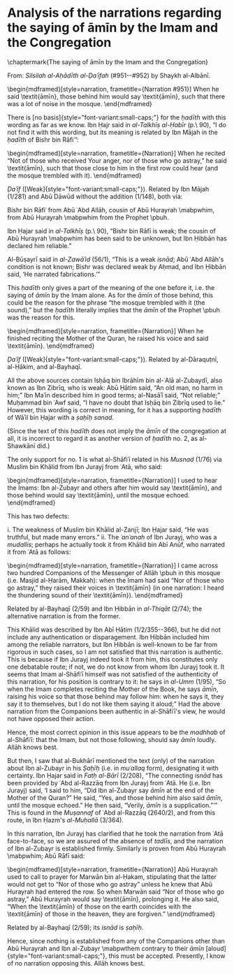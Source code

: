 


# Analysis of the narrations regarding the saying of āmīn by the Imam and the Congregation

\chaptermark{The saying of āmīn by the Imam and the Congregation}

From: _Silsilah al-Aḥādīth al-Ḍaʿīfah_ (#951--#952) by Shaykh al-Albānī.

\begin{mdframed}[style=narration, frametitle={Narration \#951}]
When he said \textit{āmīn}, those behind him would say \textit{āmīn}, such that there was a lot of noise in the mosque.
\end{mdframed}

There is [no basis]{style="font-variant:small-caps;"} for the _ḥadīth_ with this wording as far as we know. Ibn Ḥajr said in _al-Talkhīṣ al-Ḥabīr_ (p.\ 90), “I do not find it with this wording, but its meaning is related by Ibn Mājah in the _ḥadīth_ of Bishr bin Rāfiʿ”:

\begin{mdframed}[style=narration, frametitle={Narration}]
When he recited “Not of those who received Your anger, nor of those who go astray,” he said \textit{āmīn}, such that those close to him in the first row could hear (and the mosque trembled with it).
\end{mdframed}

_Ḍaʿīf_ ([Weak]{style="font-variant:small-caps;"}). Related by Ibn Mājah (1/281) and Abū Dāwūd without the addition (1/148), both via:

Bishr bin Rāfiʿ from Abū ʿAbd Allāh, cousin of Abū Hurayrah \mabpwhim, from Abū Hurayrah \mabpwhim from the Prophet \pbuh.

Ibn Ḥajar said in _al-Talkhīṣ_ (p.\ 90), “Bishr bin Rāfī is weak; the cousin of Abū Hurayrah \mabpwhim has been said to be unknown, but Ibn Ḥibbān has declared him reliable.”

Al-Būṣayrī said in _al-Zawāʾid_ (56/1), “This is a weak _isnād_; Abū ʿAbd Allāh's condition is not known; Bishr was declared weak by Aḥmad, and Ibn Ḥibbān said, ‘He narrated fabrications.’”

This _ḥadīth_ only gives a part of the meaning of the one before it, i.e. the saying of _āmīn_ by the Imam alone. As for the _āmīn_ of those behind, this could be the reason for the phrase “the mosque trembled with it (the sound),” but the _ḥadīth_ literally implies that the _āmīn_ of the Prophet \pbuh was the reason for this.

\begin{mdframed}[style=narration, frametitle={Narration}]
When he finished reciting the Mother of the Quran, he raised his voice and said \textit{āmīn}.
\end{mdframed}

_Ḍaʿīf_ ([Weak]{style="font-variant:small-caps;"}). Related by al-Dāraquṭnī, al-Ḥākim, and al-Bayhaqī.

All the above sources contain Isḥāq bin Ibrāhīm bin al-ʿAlā al-Zubaydī, also known as Ibn Zibrīq, who is weak: Abū Ḥātim said, “An old man, no harm in him;” Ibn Maʿīn described him in good terms; al-Nasāʾī said, “Not reliable;” Muḥammad bin ʿAwf said, “I have no doubt that Isḥāq bin Zibrīq used to lie.” However, this wording is correct in meaning, for it has a supporting _ḥadīth_ of Wāʾil bin Ḥajar with a _ṣaḥīḥ sanad_.

<!-- TODO find a resolution for the hadith numbers that follow -->

(Since the text of this _ḥadīth_ does not imply the _āmīn_ of the congregation at all, it is incorrect to regard it as another version of _ḥadīth_ no. 2, as al-Shawkānī did.)

<!-- TODO reorganize the following to conclude sections at their end -->

<!-- TODO replace no.1 with something more recognizable or number the narrations -->

The only support for no. 1 is what al-Shāfiʿī related in his _Musnad_ (1/76) via Muslim bin Khālid from Ibn Jurayj from ʿAtā, who said:

\begin{mdframed}[style=narration, frametitle={Narration}]
I used to hear the Imams: Ibn al-Zubayr and others after him would say \textit{āmīn}, and those behind would say \textit{āmīn}, until the mosque echoed.
\end{mdframed}

This has two defects:

<!-- TODO reorganize the following to conclude sections at their end -->

i. The weakness of Muslim bin Khālid al-Zanjī; Ibn Ḥajar said, “He was truthful, but made many errors.”
ii. The _ʿanʿanah_ of Ibn Jurayj, who was a _mudallis_; perhaps he actually took it from Khālid bin Abī Anūf, who narrated it from ʿAtā as follows:

\begin{mdframed}[style=narration, frametitle={Narration}]
I came across two hundred Companions of the Messenger of Allāh \pbuh in this mosque (i.e. Masjid al-Ḥarām, Makkah): when the Imam had said “Nor of those who go astray,” they raised their voices in \textit{āmīn} (in one narration: I heard the thundering sound of their \textit{āmīn}).
\end{mdframed}

Related by al-Bayhaqī (2/59) and Ibn Ḥibbān in _al-Thiqāt_ (2/74); the alternative narration is from the former.

This Khālid was described by Ibn Abī Ḥātim (1/2/355--366), but he did not include any authentication or disparagement. Ibn Ḥibbān included him among the reliable narrators, but Ibn Ḥibbān is well-known to be far from rigorous in such cases, so I am not satisfied that this narration is authentic. This is because if Ibn Jurayj indeed took it from him, this constitutes only one debatable route; if not, we do not know from whom Ibn Jurayj took it. It seems that Imam al-Shāfiʿī himself was not satisfied of the authenticity of this narration, for his position is contrary to it: he says in _al-Umm_ (1/95), “So when the Imam completes reciting the Mother of the Book, he says _āmīn_, raising his voice so that those behind may follow him: when he says it, they say it to themselves, but I do not like them saying it aloud;” Had the above narration from the Companions been authentic in al-Shāfiʿī's view, he would not have opposed their action.

Hence, the most correct opinion in this issue appears to be the _madhhab_ of al-Shāfiʿī: that the Imam, but not those following, should say _āmīn_ loudly. Allāh knows best.

But then, I saw that al-Bukhārī mentioned the text (only) of the narration about Ibn al-Zubayr in his _Ṣaḥīḥ_ (i.e. in _muʿallaq_ form), designating it with certainty. Ibn Ḥajar said in _Fatḥ al-Bārī_ (2/208), “The connecting _isnād_ has been provided by ʿAbd al-Razzāq from Ibn Jurayj from ʿAtā. He (i.e. Ibn Jurayj) said, ‘I said to him, “Did Ibn al-Zubayr say _āmīn_ at the end of the Mother of the Quran?” He said, “Yes, and those behind him also said _āmīn_, until the mosque echoed.” He then said, “Verily, _āmīn_ is a supplication.”’” This is found in the _Muṣannaf_ of ʿAbd al-Razzāq (2640/2), and from this route, in Ibn Ḥazm's _al-Muḥallā_ (3/364).

<!-- TODO Move Abū Rāfī to the next section -->

In this narration, Ibn Jurayj has clarified that he took the narration from ʿAtā face-to-face, so we are assured of the absence of _tadlīs_, and the narration of Ibn al-Zubayr is established firmly. Similarly is proven from Abū Hurayrah \mabpwhim; Abū Rāfī said:

\begin{mdframed}[style=narration, frametitle={Narration}]
Abū Hurayrah used to call to prayer for Marwān bin al-Ḥakam, stipulating that the latter would not get to “Nor of those who go astray” unless he knew that Abū Hurayrah had entered the row. So when Marwān said “Nor of those who go astray,” Abū Hurayrah would say \textit{āmīn}, prolonging it. He also said, “When the \textit{āmīn} of those on the earth coincides with the \textit{āmīn} of those in the heaven, they are forgiven.”
\end{mdframed}

Related by al-Bayhaqī (2/59); its _isnād_ is _ṣaḥīḥ_.

Hence, since nothing is established from any of the Companions other than Abū Hurayrah and Ibn al-Zubayr \mabpwthem contrary to their _āmīn_ [aloud]{style="font-variant:small-caps;"}, this must be accepted. Presently, I know of no narration opposing this. Allāh knows best.



